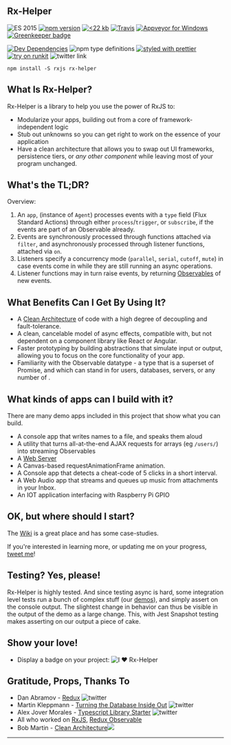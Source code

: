 ## Rx-Helper

![ES 2015](https://img.shields.io/badge/ES-2015-brightgreen.svg)
[![npm version](https://badge.fury.io/js/rx-helper.svg)](https://badge.fury.io/js/rx-helper)
[![<22 kb](https://img.shields.io/badge/gzip%20size-%3C22%20kB-brightgreen.svg)](https://www.npmjs.com/package/rx-helper)
[![Travis](https://img.shields.io/travis/deanius/rx-helper.svg)](https://travis-ci.org/deanius/rx-helper)
[![Appveyor for Windows](https://ci.appveyor.com/api/projects/status/udjy5549kiy5sk4a/branch/master?svg=true)](https://ci.appveyor.com/project/deanius/rx-helper/branch/master)
[![Greenkeeper badge](https://badges.greenkeeper.io/deanius/rx-helper.svg)](https://greenkeeper.io/)

[![Dev Dependencies](https://david-dm.org/deanius/rx-helper/dev-status.svg)](https://david-dm.org/deanius/rx-helper?type=dev)
![npm type definitions](https://img.shields.io/npm/types/chalk.svg)
[![styled with prettier](https://img.shields.io/badge/styled_with-prettier-ff69b4.svg)](https://github.com/prettier/prettier)
[![try on runkit](https://badge.runkitcdn.com/rx-helper.svg)](https://npm.runkit.com/rx-helper)
![twitter link](https://img.shields.io/badge/twitter-@deaniusol-55acee.svg)

```
npm install -S rxjs rx-helper
```

## What Is Rx-Helper?

Rx-Helper is a library to help you use the power of RxJS to:

- Modularize your apps, building out from a core of framework-independent logic
- Stub out unknowns so you can get right to work on the essence of your application
- Have a clean architecture that allows you to swap out UI frameworks, persistence tiers, or _any other component_ while leaving most of your program unchanged.

## What's the TL;DR?

Overview:

1.  An `app`, (instance of `Agent`) processes events with a `type` field (Flux Standard Actions) through either `process`/`trigger`, or `subscribe`, if the events are part of an Observable already.
1.  Events are synchronously processed through functions attached via `filter`, and asynchronously processed through listener functions, attached via `on`.
1.  Listeners specify a concurrency mode (`parallel`, `serial`, `cutoff`, `mute`) in case events come in while they are still running an async operations.
1.  Listener functions may in turn raise events, by returning [Observables](https://github.com/tc39/proposal-observable) of new events.

## What Benefits Can I Get By Using It?

- A [Clean Architecture](https://blog.cleancoder.com/uncle-bob/2012/08/13/the-clean-architecture.html) of code with a high degree of decoupling and fault-tolerance.
- A clean, cancelable model of async effects, compatible with, but not dependent on a component library like React or Angular.
- Faster prototyping by building abstractions that simulate input or output, allowing you to focus on the core functionality of your app.
- Familiarity with the Observable datatype - a type that is a superset of Promise, and which can stand in for users, databases, servers, or any number of .

## What kinds of apps can I build with it?

There are many demo apps included in this project that show what you can build.

- A console app that writes names to a file, and speaks them aloud
- A utility that turns all-at-the-end AJAX requests for arrays (eg `/users/`) into streaming Observables
- A [Web Server](//github.com/deanius/rx-helper/blob/master/demos/express/index.js)
- A Canvas-based requestAnimationFrame animation.
- A Console app that detects a cheat-code of 5 clicks in a short interval.
- A Web Audio app that streams and queues up music from attachments in your Inbox.
- An IOT application interfacing with Raspberry Pi GPIO

## OK, but where should I start?

The [Wiki](https://github.com/deanius/rx-helper/wiki/Rx-Helper:-An-Introduction) is a great place and has some case-studies.

If you're interested in learning more, or updating me on your progress, [tweet me](//twitter.com/deaniusol)!

## Testing? Yes, please!

Rx-Helper is highly tested. And since testing async is hard, some integration level tests run a bunch of complex stuff (our [demos](#demos)), and simply assert on the console output. The slightest change in behavior can thus be visible in the output of the demo as a large change. This, with Jest Snapshot testing makes asserting on our output a piece of cake.

## Show your love!

- Display a badge on your project: ![I ♥️ Rx-Helper](https://img.shields.io/badge/built%20with-rx--helper-blue.svg)

## Gratitude, Props, Thanks To

- Dan Abramov - [Redux](https://redux.js.org) ![twitter](https://img.shields.io/badge/twitter-@dan_abramov-55acee.svg)
- Martin Kleppmann - [Turning the Database Inside Out](https://www.confluent.io/blog/turning-the-database-inside-out-with-apache-samza/) ![twitter](https://img.shields.io/badge/twitter-@martinkl-55acee.svg)
- Alex Jover Morales - [Typescript Library Starter](https://github.com/alexjoverm/typescript-library-starter) ![twitter](https://img.shields.io/badge/twitter-@alexjoverm-55acee.svg)
- All who worked on [RxJS](https://github.com/ReactiveX/rxjs), [Redux Observable](https://redux-observable.js.org/)
- Bob Martin - [Clean Architecture](https://8thlight.com/blog/uncle-bob/2012/08/13/the-clean-architecture.html)<img src="https://8thlight.com/blog/assets/posts/2012-08-13-the-clean-architecture/CleanArchitecture-8d1fe066e8f7fa9c7d8e84c1a6b0e2b74b2c670ff8052828f4a7e73fcbbc698c.jpg"/>

---
